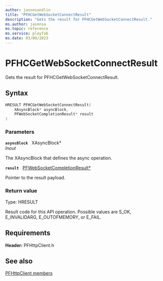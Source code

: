 ```yaml
---
author: jasonsandlin
title: "PFHCGetWebSocketConnectResult"
description: "Gets the result for PFHCGetWebSocketConnectResult."
ms.author: jasonsa
ms.topic: reference
ms.service: playfab
ms.date: 03/09/2023
---
```


# PFHCGetWebSocketConnectResult  

Gets the result for PFHCGetWebSocketConnectResult.  

## Syntax  
  
```cpp
HRESULT PFHCGetWebSocketConnectResult(  
    XAsyncBlock* asyncBlock,  
    PFWebSocketCompletionResult* result  
)  
```  
  
### Parameters  
  
**`asyncBlock`** &nbsp; XAsyncBlock*  
*_Inout_*  
  
The XAsyncBlock that defines the async operation.  
  
**`result`** &nbsp; [PFWebSocketCompletionResult*](../structs/pfwebsocketcompletionresult.md)  
  
Pointer to the result payload.  
  
  
### Return value
Type: HRESULT
  
Result code for this API operation. Possible values are S_OK, E_INVALIDARG, E_OUTOFMEMORY, or E_FAIL.
  
  
## Requirements  
  
**Header:** PFHttpClient.h
  
## See also  
[PFHttpClient members](../pfhttpclient_members.md)  

  
  
